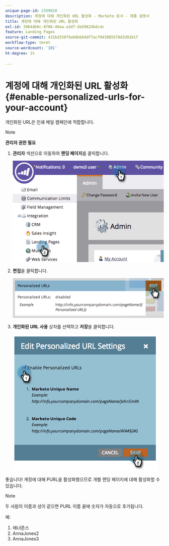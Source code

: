 ```yaml
---
unique-page-id: 2359810
description: 계정에 대해 개인화된 URL 활성화 - Marketo 문서 - 제품 설명서
title: 계정에 대해 개인화된 URL 활성화
exl-id: 3964db0c-8f86-40aa-a3d7-da59824bdc4c
feature: Landing Pages
source-git-commit: 431bd258f9a68bbb9df7acf043085578d3d91b1f
workflow-type: tm+mt
source-wordcount: '101'
ht-degree: 1%

---
```


# 계정에 대해 개인화된 URL 활성화 {#enable-personalized-urls-for-your-account}

개인화된 URL은 인쇄 메일 캠페인에 적합합니다.

>[!NOTE]
>
>**관리자 권한 필요**

1. **관리자** 섹션으로 이동하여 **랜딩 페이지**&#x200B;를 클릭합니다.

   ![](assets/image2014-9-18-13-3a29-3a49.png)

1. **편집**&#x200B;을 클릭합니다.

   ![](assets/image2014-9-18-13-3a29-3a58.png)

1. **개인화된 URL 사용** 상자를 선택하고 **저장**&#x200B;을 클릭합니다.

   ![](assets/image2014-9-18-13-3a30-3a6.png)

좋습니다! 계정에 대해 PURL을 활성화했으므로 개별 랜딩 페이지에 대해 활성화할 수 있습니다.

>[!NOTE]
>
>두 사람의 이름과 성이 같으면 PURL 이름 끝에 숫자가 자동으로 추가됩니다.
>
>예:
>
>1. 애너존스
>1. AnnaJones2
>1. AnnaJones3
